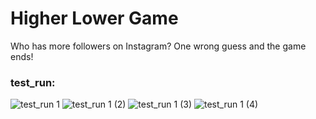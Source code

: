 # Higher Lower Game

Who has more followers on Instagram? One wrong guess and the game ends!

### test_run:
![test_run 1](https://user-images.githubusercontent.com/54639928/185501434-3ce7a7af-335a-4faf-94d1-09ec9cd682ef.png)
![test_run 1 (2)](https://user-images.githubusercontent.com/54639928/185501440-7f9050d1-19db-4208-9031-4d8b21004d35.png)
![test_run 1 (3)](https://user-images.githubusercontent.com/54639928/185501445-4870734c-0e76-45ca-9c48-3e21245b934e.png)
![test_run 1 (4)](https://user-images.githubusercontent.com/54639928/185501448-f4553e27-904f-4e46-b7e4-0eda2ef59ead.png)

